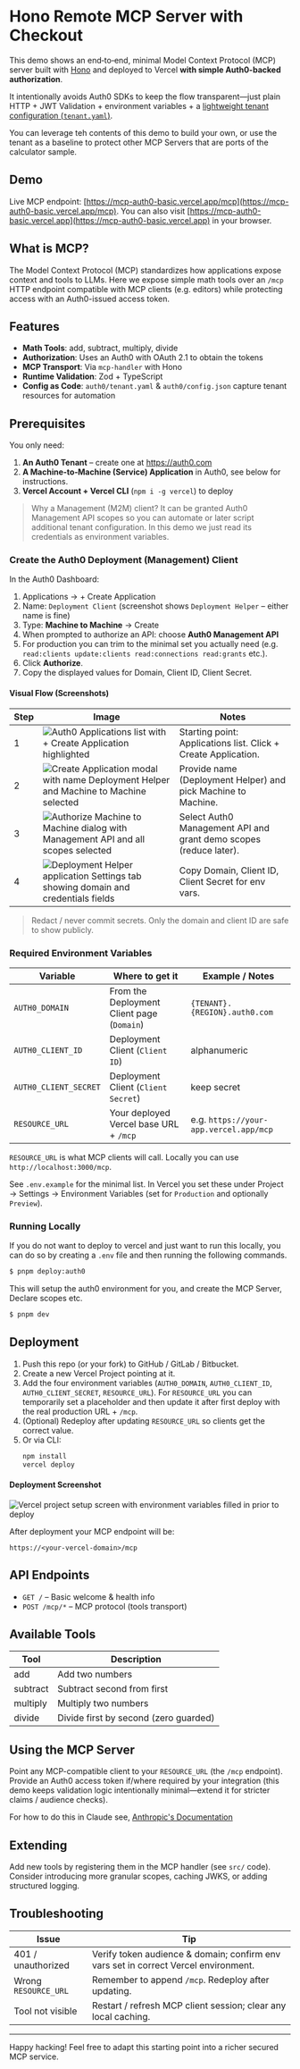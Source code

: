 # Hono Remote MCP Server with Checkout

This demo shows an end‑to‑end, minimal Model Context Protocol (MCP) server built with [Hono](https://hono.dev/) and deployed to Vercel **with simple Auth0-backed authorization**. 

It intentionally avoids Auth0 SDKs to keep the flow transparent—just plain HTTP + JWT Validation + environment variables + a [lightweight tenant configuration (`tenant.yaml`)](./auth0/tenant.yaml).

You can leverage teh contents of this demo to build your own, or use the tenant as a baseline to protect other MCP Servers that are ports of the calculator sample.

## Demo

Live MCP endpoint: [https://mcp-auth0-basic.vercel.app/mcp](https://mcp-auth0-basic.vercel.app/mcp). You can also visit [https://mcp-auth0-basic.vercel.app](https://mcp-auth0-basic.vercel.app) in your browser.

## What is MCP?
The Model Context Protocol (MCP) standardizes how applications expose context and tools to LLMs. Here we expose simple math tools over an `/mcp` HTTP endpoint compatible with MCP clients (e.g. editors) while protecting access with an Auth0-issued access token.

## Features

- **Math Tools**: add, subtract, multiply, divide
- **Authorization**: Uses an Auth0 with OAuth 2.1 to obtain the tokens
- **MCP Transport**: Via `mcp-handler` with Hono
- **Runtime Validation**: Zod + TypeScript
- **Config as Code**: `auth0/tenant.yaml` & `auth0/config.json` capture tenant resources for automation


## Prerequisites

You only need:

1. **An Auth0 Tenant** – create one at https://auth0.com 
2. **A Machine‑to‑Machine (Service) Application** in Auth0, see below for instructions.
3. **Vercel Account + Vercel CLI** (`npm i -g vercel`) to deploy

> Why a Management (M2M) client? It can be granted Auth0 Management API scopes so you can automate or later script additional tenant configuration. In this demo we just read its credentials as environment variables.

### Create the Auth0 Deployment (Management) Client

In the Auth0 Dashboard:

1. Applications → + Create Application
2. Name: `Deployment Client` (screenshot shows `Deployment Helper` – either name is fine)
3. Type: **Machine to Machine** → Create
4. When prompted to authorize an API: choose **Auth0 Management API**
5. For production you can trim to the minimal set you actually need (e.g. `read:clients update:clients read:connections read:grants` etc.).
6. Click **Authorize**.
7. Copy the displayed values for Domain, Client ID, Client Secret.

#### Visual Flow (Screenshots)

| Step | Image | Notes |
|------|-------|-------|
| 1 | ![Auth0 Applications list with + Create Application highlighted](./screenshots/create-client-0.png) | Starting point: Applications list. Click + Create Application. |
| 2 | ![Create Application modal with name Deployment Helper and Machine to Machine selected](./screenshots/create-client-1.png) | Provide name (Deployment Helper) and pick Machine to Machine. |
| 3 | ![Authorize Machine to Machine dialog with Management API and all scopes selected](./screenshots/create-client-2.png) | Select Auth0 Management API and grant demo scopes (reduce later). |
| 4 | ![Deployment Helper application Settings tab showing domain and credentials fields](./screenshots/create-client-3.png) | Copy Domain, Client ID, Client Secret for env vars. |

> Redact / never commit secrets. Only the domain and client ID are safe to show publicly.

### Required Environment Variables

| Variable | Where to get it | Example / Notes |
|----------|-----------------|-----------------|
| `AUTH0_DOMAIN` | From the Deployment Client page (`Domain`) | `{TENANT}.{REGION}.auth0.com` |
| `AUTH0_CLIENT_ID` | Deployment Client (`Client ID`) | alphanumeric |
| `AUTH0_CLIENT_SECRET` | Deployment Client (`Client Secret`) | keep secret |
| `RESOURCE_URL` | Your deployed Vercel base URL + `/mcp` | e.g. `https://your-app.vercel.app/mcp` |

`RESOURCE_URL` is what MCP clients will call. Locally you can use `http://localhost:3000/mcp`.

See `.env.example` for the minimal list. In Vercel you set these under Project → Settings → Environment Variables (set for `Production` and optionally `Preview`).


### Running Locally

If you do not want to deploy to vercel and just want to run this locally, you can do so by creating a `.env` file and then running the following commands.

```sh
$ pnpm deploy:auth0
```
This will setup the auth0 environment for you, and create the MCP Server, Declare scopes etc.

```sh
$ pnpm dev
```

## Deployment

1. Push this repo (or your fork) to GitHub / GitLab / Bitbucket.
2. Create a new Vercel Project pointing at it.
3. Add the four environment variables (`AUTH0_DOMAIN`, `AUTH0_CLIENT_ID`, `AUTH0_CLIENT_SECRET`, `RESOURCE_URL`). For `RESOURCE_URL` you can temporarily set a placeholder and then update it after first deploy with the real production URL + `/mcp`.
4. (Optional) Redeploy after updating `RESOURCE_URL` so clients get the correct value.
5. Or via CLI:
	```bash
	npm install
	vercel deploy
	```

#### Deployment Screenshot

![Vercel project setup screen with environment variables filled in prior to deploy](./screenshots/vercel-setup-1.png)

After deployment your MCP endpoint will be:

```
https://<your-vercel-domain>/mcp
```

## API Endpoints

- `GET /` – Basic welcome & health info
- `POST /mcp/*` – MCP protocol (tools transport)

## Available Tools

| Tool | Description |
|------|-------------|
| add | Add two numbers |
| subtract | Subtract second from first |
| multiply | Multiply two numbers |
| divide | Divide first by second (zero guarded) |

## Using the MCP Server

Point any MCP-compatible client to your `RESOURCE_URL` (the `/mcp` endpoint). Provide an Auth0 access token if/where required by your integration (this demo keeps validation logic intentionally minimal—extend it for stricter claims / audience checks).


For how to do this in Claude see, [Anthropic's Documentation](https://support.anthropic.com/en/articles/11175166-getting-started-with-custom-connectors-using-remote-mcp)

## Extending

Add new tools by registering them in the MCP handler (see `src/` code). Consider introducing more granular scopes, caching JWKS, or adding structured logging.

## Troubleshooting

| Issue | Tip |
|-------|-----|
| 401 / unauthorized | Verify token audience & domain; confirm env vars set in correct Vercel environment. |
| Wrong `RESOURCE_URL` | Remember to append `/mcp`. Redeploy after updating. |
| Tool not visible | Restart / refresh MCP client session; clear any local caching. |

---

Happy hacking! Feel free to adapt this starting point into a richer secured MCP service.
